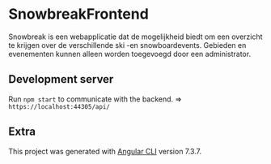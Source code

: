 # SnowbreakFrontend

Snowbreak is een webapplicatie dat de mogelijkheid biedt om een overzicht te krijgen over de verschillende ski -en snowboardevents. Gebieden en evenementen kunnen alleen worden toegevoegd door een administrator.

## Development server

Run `npm start` to communicate with the backend. => `https://localhost:44305/api/`

## Extra

This project was generated with [Angular CLI](https://github.com/angular/angular-cli) version 7.3.7.



